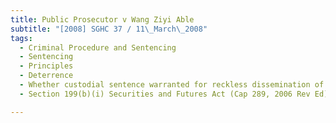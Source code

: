 ```yaml
---
title: Public Prosecutor v Wang Ziyi Able 
subtitle: "[2008] SGHC 37 / 11\_March\_2008"
tags:
  - Criminal Procedure and Sentencing
  - Sentencing
  - Principles
  - Deterrence
  - Whether custodial sentence warranted for reckless dissemination of false information
  - Section 199(b)(i) Securities and Futures Act (Cap 289, 2006 Rev Ed)

---
```


